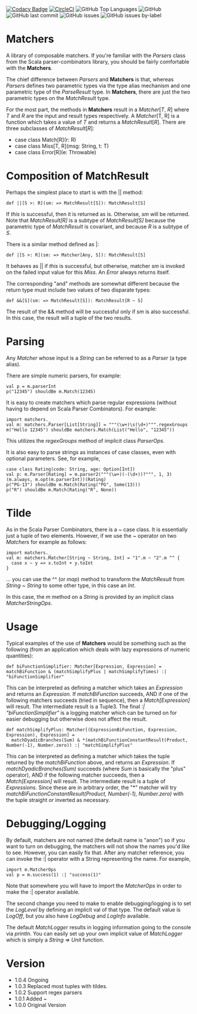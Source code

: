 [![Codacy Badge](https://app.codacy.com/project/badge/Grade/454847cac6214df8986ef2dec68e5049)](https://www.codacy.com/gh/rchillyard/Matchers/dashboard?utm_source=github.com&amp;utm_medium=referral&amp;utm_content=rchillyard/Matchers&amp;utm_campaign=Badge_Grade)
[![CircleCI](https://circleci.com/gh/rchillyard/Matchers.svg?style=svg)](https://circleci.com/gh/rchillyard/Matchers)
![GitHub Top Languages](https://img.shields.io/github/languages/top/rchillyard/Matchers)
![GitHub](https://img.shields.io/github/license/rchillyard/Matchers)
![GitHub last commit](https://img.shields.io/github/last-commit/rchillyard/Matchers)
![GitHub issues](https://img.shields.io/github/issues-raw/rchillyard/Matchers)
![GitHub issues by-label](https://img.shields.io/github/issues/rchillyard/Matchers/bug)

# Matchers
A library of composable matchers.
If you're familiar with the _Parsers_ class from the Scala parser-combinators library, you should be fairly
comfortable with the **Matchers**.

The chief difference between _Parsers_ and **Matchers** is that, whereas _Parsers_ defines two parametric types via
the type alias mechanism and one parametric type of the _ParseResult_ type.
In **Matchers**, there are just the two parametric types on the _MatchResult_ type.

For the most part, the methods in **Matchers** result in a _Matcher_[_T_, _R_] where _T_ and _R_ are the input and result types
respectively.
A _Matcher_[T, R] is a function which takes a value of _T_ and returns a _MatchResult_[_R_].
There are three subclasses of _MatchResult_[_R_]:
* case class Match[R](r: R)
* case class Miss[T, R](msg: String, t: T)
* case class Error[R](e: Throwable)

# Composition of MatchResult
Perhaps the simplest place to start is with the || method:

    def ||[S >: R](sm: => MatchResult[S]): MatchResult[S]

If _this_ is successful, then it is returned as is.
Otherwise, _sm_ will be returned.
Note that _MatchResult[R]_ is a subtype of _MatchResult[S]_ because the parametric type of _MatchResult_ is covariant,
and because _R_ is a subtype of _S_.

There is a similar method defined as |:

    def |[S >: R](sm: => Matcher[Any, S]): MatchResult[S]

It behaves as || if _this_ is successful, but otherwise, matcher _sm_ is invoked on the failed input value for this _Miss_.
An _Error_ always returns itself.

The corresponding "and" methods are somewhat different because the return
type must include two values of two disparate types:

    def &&[S](sm: => MatchResult[S]): MatchResult[R ~ S]

The result of the && method will be successful only if _sm_ is also successful.
In this case, the result will a tuple of the two results.

# Parsing
Any _Matcher_ whose input is a _String_ can be referred to as a _Parser_ (a type alias).

There are simple numeric parsers, for example:

    val p = m.parserInt
    p("12345") shouldBe m.Match(12345)

It is easy to create matchers which parse regular expressions (without having to depend on Scala Parser Combinators).
For example:

    import matchers._
    val m: matchers.Parser[List[String]] = """(\w+)\s(\d+)""".regexGroups
    m("Hello 12345") shouldBe matchers.Match(List("Hello", "12345"))

This utilizes the _regexGroups_ method of implicit class _ParserOps_.

It is also easy to parse strings as instances of case classes, even with optional parameters.
See, for example,

    case class Rating(code: String, age: Option[Int])
    val p: m.Parser[Rating] = m.parser2("""(\w+)(-(\d+))?""", 1, 3)(m.always, m.opt(m.parserInt))(Rating)
    p("PG-13") shouldBe m.Match(Rating("PG", Some(13)))
    p("R") shouldBe m.Match(Rating("R", None))

# Tilde
As in the Scala Parser Combinators, there is a ~ case class.
It is essentially just a tuple of two elements.
However, if we use the ~ operator on two _Matchers_ for example as follows:

    import matchers._
    val m: matchers.Matcher[String ~ String, Int] = "1".m ~ "2".m ^^ {
      case x ~ y => x.toInt + y.toInt
    }

... you can use the ^^ (or _map_) method to transform the _MatchResult_ from _String_ ~ _String_ to some other type,
in this case an _Int_.

In this case, the _m_ method on a _String_ is provided by an implicit class _MatcherStringOps_.

# Usage
Typical examples of the use of **Matchers** would be something such as the following
(from an application which deals with lazy expressions of numeric quantities):

    def biFunctionSimplifier: Matcher[Expression, Expression] = matchBiFunction & (matchSimplifyPlus | matchSimplifyTimes) :| "biFunctionSimplifier"

This can be interpreted as defining a matcher which takes an _Expression_ and returns an _Expression_.
If _matchBiFunction_ succeeds,
AND if one of the following matchers succeeds (tried in sequence), then a _Match[Expression]_ will result.
The intermediate result is a Tuple3.
The final _:| "biFunctionSimplifier"_ is a logging matcher which can be turned on for easier debugging but otherwise does not affect
the result.

    def matchSimplifyPlus: Matcher[(ExpressionBiFunction, Expression, Expression), Expression] =
      matchDyadicBranches(Sum) & *(matchBiFunctionConstantResult(Product, Number(-1), Number.zero)) :| "matchSimplifyPlus"

This can be interpreted as defining a matcher which takes the tuple returned by the _matchBiFunction_ above,
and returns an _Expression_.
If _matchDyadicBranches(Sum)_ succeeds (where _Sum_ is basically the "plus" operator),
AND if the following matcher succeeds, then a _Match[Expression]_ will result.
The intermediate result is a tuple of _Expressions_.
Since these are in arbitrary order, the "*" matcher will try _matchBiFunctionConstantResult(Product, Number(-1), Number.zero)_
with the tuple straight or inverted as necessary.

Debugging/Logging
=================
By default, matchers are not named (the default name is "anon") so if you want to turn on debugging,
the matchers will not show the names you'd like to see.
However, you can easily fix that.
After any matcher reference, you can invoke the :| operator with a String representing the name.
For example,

    import m.MatcherOps
    val p = m.success(1) :| "success(1)"

Note that somewhere you will have to import the _MatcherOps_ in order to make the :| operator available.

The second change you need to make to enable debugging/logging is to set the _LogLevel_ by defining an implicit val of that type.
The default value is _LogOff_, but you also have _LogDebug_ and _LogInfo_ available.

The default _MatchLogger_ results in logging information going to the console via _println_.
You can easily set up your own implicit value of _MatchLogger_ which is simply a _String => Unit_ function.

Version
=======
* 1.0.4 Ongoing
* 1.0.3 Replaced most tuples with tildes.
* 1.0.2 Support regex parsers
* 1.0.1 Added ~
* 1.0.0 Original Version